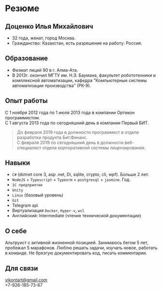 # Резюме

## Доценко Илья Михайлович

* 32 года, женат, город Москва.  
* Гражданство: Казахстан, есть разрешение на работу: Россия.

## Образование

* Физмат лицей 90 в г. Алма-Ата.
* В 2013г. окончил МГТУ им. Н.Э. Баумана, факультет робототехники и комплексной автоматизации, кафедра "Компьютерные системы автоматизации производства" (РК-9).

## Опыт работы

С 1 ноября 2012 года по 1 июля 2013 года в компании Ортикон программистом.  
С 1 августа 2013 года по сегодняшний день в компании Первый БИТ.  
> До февраля 2019 года в должности программист в отделе разработки продукта Бит.Финанс.  
> С февраля 2019 по сегодняшний день в должности веб-специалист отдела корпоративной системы лицензирования.

## Навыки

* `C#` (dotnet core 3, asp .net, Di, sqlite, crypto, cli, wpf). Больше 2 лет.
* `NodeJS` + `Typescript` + `Typeorm` + `postgresql` + `jasmine`. Год.
* `1С предприятие`
* `Unity`
* `Linux` (базовый уровень)
* `Git`
* Telegram api
* Виртуализация `Docker`, `Hyper-v`, `wsl`
* Английский: Intermediate (чтение технической документации)

## О себе

Альтруист с активной жизненной позицией. Занимаюсь бегом 5 лет, пробежал 5 марафонов. Люблю решать задачи, изучать новое, работать в команде. Не брезгую документировать код, писать комментарии.

## Для связи

vikontart@gmail.com  
+7-926-185-73-67
